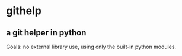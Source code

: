 # githelp
## a git helper in python

Goals: no external library use, using only the built-in python modules.


